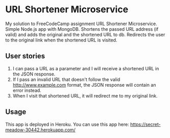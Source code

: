 # URL Shortener Microservice
My solution to FreeCodeCamp assignment URL Shortener Microservice. Simple Node.js app with MongoDB. Shortens the passed URL address (if valid) and adds the original and the shortened URL to db. Redirects the user to the original link when the shortened URL is visited.

## User stories
1. I can pass a URL as a parameter and I will receive a shortened URL in the JSON response.
2. If I pass an invalid URL that doesn't follow the valid http://www.example.com format, the JSON response will contain an error instead.
3. When I visit that shortened URL, it will redirect me to my original link.

## Usage
This app is deployed in Heroku. You can use this app here: https://secret-meadow-30442.herokuapp.com/
